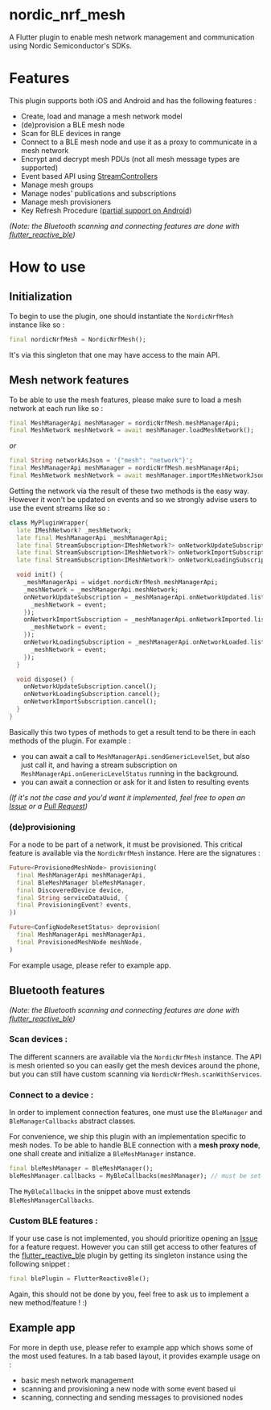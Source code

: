 # nordic_nrf_mesh
A Flutter plugin to enable mesh network management and communication using Nordic Semiconductor's SDKs.
# Features
This plugin supports both iOS and Android and has the following features :
- Create, load and manage a mesh network model
- (de)provision a BLE mesh node
- Scan for BLE devices in range
- Connect to a BLE mesh node and use it as a proxy to communicate in a mesh network
- Encrypt and decrypt mesh PDUs (not all mesh message types are supported)
- Event based API using [StreamControllers](https://api.dart.dev/stable/dart-async/StreamController-class.html)
- Manage mesh groups
- Manage nodes' publications and subscriptions
- Manage mesh provisioners
- Key Refresh Procedure ([partial support on Android](https://github.com/OZEO-DOOZ/nrf_mesh_plugin/pull/199))

_(Note: the Bluetooth scanning and connecting features are done with [flutter_reactive_ble])_
# How to use
## Initialization

To begin to use the plugin, one should instantiate the `NordicNrfMesh` instance like so :
```dart
final nordicNrfMesh = NordicNrfMesh();
```

It's via this singleton that one may have access to the main API.

## Mesh network features
To be able to use the mesh features, please make sure to load a mesh network at each run like so :
```dart
final MeshManagerApi meshManager = nordicNrfMesh.meshManagerApi;
final MeshNetwork meshNetwork = await meshManager.loadMeshNetwork();
```
_or_
```dart
final String networkAsJson = '{"mesh": "network"}';
final MeshManagerApi meshManager = nordicNrfMesh.meshManagerApi;
final MeshNetwork meshNetwork = await meshManager.importMeshNetworkJson(networkAsJson);
```
Getting the network via the result of these two methods is the easy way. However it won't be updated on events and so we strongly advise users to use the event streams like so :
```dart
class MyPluginWrapper{
  late IMeshNetwork? _meshNetwork;
  late final MeshManagerApi _meshManagerApi;
  late final StreamSubscription<IMeshNetwork?> onNetworkUpdateSubscription;
  late final StreamSubscription<IMeshNetwork?> onNetworkImportSubscription;
  late final StreamSubscription<IMeshNetwork?> onNetworkLoadingSubscription;

  void init() {
    _meshManagerApi = widget.nordicNrfMesh.meshManagerApi;
    _meshNetwork = _meshManagerApi.meshNetwork;
    onNetworkUpdateSubscription = _meshManagerApi.onNetworkUpdated.listen((event) {
      _meshNetwork = event;
    });
    onNetworkImportSubscription = _meshManagerApi.onNetworkImported.listen((event) {
      _meshNetwork = event;
    });
    onNetworkLoadingSubscription = _meshManagerApi.onNetworkLoaded.listen((event) {
      _meshNetwork = event;
    });
  }

  void dispose() {
    onNetworkUpdateSubscription.cancel();
    onNetworkLoadingSubscription.cancel();
    onNetworkImportSubscription.cancel();
  }
}
```
Basically this two types of methods to get a result tend to be there in each methods of the plugin. For example :
- you can await a call to `MeshManagerApi.sendGenericLevelSet`, but also just call it, and having a stream subscription on `MeshManagerApi.onGenericLevelStatus` running in the background.
- you can await a connection or ask for it and listen to resulting events

_(If it's not the case and you'd want it implemented, feel free to open an [Issue] or a [Pull Request])_

### (de)provisioning
For a node to be part of a network, it must be provisioned. This critical feature is available via the `NordicNrfMesh` instance.
Here are the signatures :
```dart
Future<ProvisionedMeshNode> provisioning(
  final MeshManagerApi meshManagerApi,
  final BleMeshManager bleMeshManager,
  final DiscoveredDevice device,
  final String serviceDataUuid, {
  final ProvisioningEvent? events,
})
```
```dart
Future<ConfigNodeResetStatus> deprovision(
  final MeshManagerApi meshManagerApi,
  final ProvisionedMeshNode meshNode,
)
```
For example usage, please refer to example app.
## Bluetooth features
_(Note: the Bluetooth scanning and connecting features are done with [flutter_reactive_ble])_
### Scan devices :
The different scanners are available via the `NordicNrfMesh` instance. The API is mesh oriented so you can easily get the mesh devices around the phone, but you can still have custom scanning via `NordicNrfMesh.scanWithServices`.
### Connect to a device :
In order to implement connection features, one must use the `BleManager` and `BleManagerCallbacks` abstract classes.

For convenience, we ship this plugin with an implementation specific to mesh nodes. To be able to handle BLE connection with a **mesh proxy node**, one shall create and initialize a `BleMeshManager` instance.
```dart
final bleMeshManager = BleMeshManager();
bleMeshManager.callbacks = MyBleCallbacks(meshManager); // must be set
```
The `MyBleCallbacks` in the snippet above must extends `BleMeshManagerCallbacks`.
### Custom BLE features :
If your use case is not implemented, you should prioritize opening an [Issue] for a feature request. However you can still get access to other features of the [flutter_reactive_ble] plugin by getting its singleton instance using the following snippet :
```dart
final blePlugin = FlutterReactiveBle();
```
Again, this should not be done by you, feel free to ask us to implement a new method/feature ! :)

## Example app
For more in depth use, please refer to example app which shows some of the most used features.
In a tab based layout, it provides example usage on :
 - basic mesh network management
 - scanning and provisioning a new node with some event based ui
 - scanning, connecting and sending messages to provisioned nodes



[flutter_reactive_ble]: https://pub.dev/packages/flutter_reactive_ble
[Issue]: https://github.com/OZEO-DOOZ/nrf_mesh_plugin/issues
[Pull Request]: https://github.com/OZEO-DOOZ/nrf_mesh_plugin/pulls